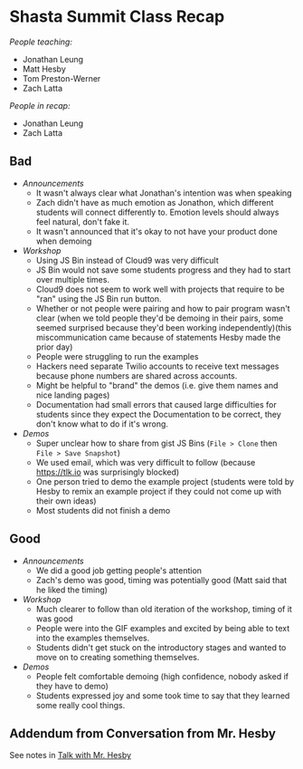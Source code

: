 # Shasta Summit Class Recap

_People teaching:_

- Jonathan Leung
- Matt Hesby
- Tom Preston-Werner
- Zach Latta

_People in recap:_

- Jonathan Leung
- Zach Latta

## Bad

- _Announcements_
  - It wasn't always clear what Jonathan's intention was when speaking
  - Zach didn't have as much emotion as Jonathon, which different students will
    connect differently to. Emotion levels should always feel natural, don't
    fake it.
  - It wasn't announced that it's okay to not have your product done when
    demoing
- _Workshop_
  - Using JS Bin instead of Cloud9 was very difficult
  - JS Bin would not save some students progress and they had to start over
  multiple times.
  - Cloud9 does not seem to work well with projects that require to be "ran"
    using the JS Bin run button.
  - Whether or not people were pairing and how to pair program wasn't clear
    (when we told people they'd be demoing in their pairs, some seemed surprised
    because they'd been working independently)(this miscommunication came
    because of statements Hesby made the prior day)
  - People were struggling to run the examples
  - Hackers need separate Twilio accounts to receive text messages because phone
    numbers are shared across accounts.
  - Might be helpful to "brand" the demos (i.e. give them names and nice landing
    pages)
  - Documentation had small errors that caused large difficulties for students
    since they expect the Documentation to be correct, they don't
    know what to do if it's wrong.
- _Demos_
  - Super unclear how to share from gist JS Bins (`File > Clone` then `File >
    Save Snapshot`)
  - We used email, which was very difficult to follow (because https://tlk.io
    was surprisingly blocked)
  - One person tried to demo the example project (students were told by Hesby to
    remix an example project if they could not come up with their own ideas)
  - Most students did not finish a demo

## Good

- _Announcements_
  - We did a good job getting people's attention
  - Zach's demo was good, timing was potentially good (Matt said that he liked
    the timing)
- _Workshop_
  - Much clearer to follow than old iteration of the workshop, timing of it was
    good
  - People were into the GIF examples and excited by being able to text into the
    examples themselves.
  - Students didn't get stuck on the introductory stages and wanted to move on
    to creating something themselves.
- _Demos_
  - People felt comfortable demoing (high confidence, nobody asked if they have
    to demo)
  - Students expressed joy and some took time to say that they learned some
    really cool things.

## Addendum from Conversation from Mr. Hesby

See notes in [Talk with Mr. Hesby](2016-01-13_talk_with_mhesby.md)
